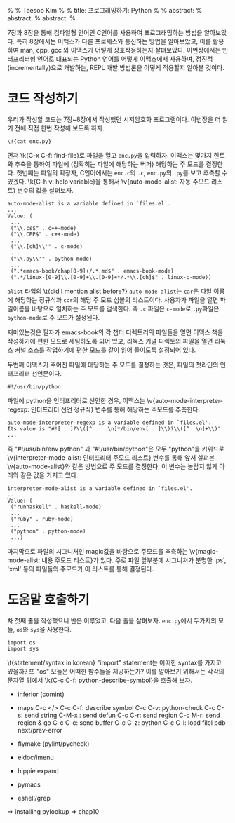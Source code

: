 %
% Taesoo Kim
%
% title: 프로그래밍하기: Python
%
% abstract: 
% abstract: 
% abstract: 
%

7장과 8장을 통해 컴파일형 언어인 C언어를 사용하여 프로그래밍하는 방법을
알아보았다. 특히 8장에서는 이맥스가 다른 프로세스와 통신하는 방법을 알아보았고,
이를 활용하여 man, cpp, gcc 와 이맥스가 어떻게 상호작용하는지
살펴보았다. 이번장에서는 인터프리터형 언어로 대표되는 Python 언어를 어떻게
이맥스에서 사용하며, 점진적(incrementally)으로 개발하는, REPL 개발 방법론을
어떻게 적용할지 알아볼 것이다.

# 코드 작성하기

우리가 작성할 코드는 7장~8장에서 작성했던 시저암호화 프로그램이다. 이번장을 더
읽기 전에 직접 한번 작성해 보도록 하자.

~~~~~~~~~~~~~~~~~~~~~~~~~~~~~~~~~~~~~~~~~~~~~~~~~~~~~~~~~~~~~~~~~~~~~~~~~~{.py}
\!{cat enc.py}
~~~~~~~~~~~~~~~~~~~~~~~~~~~~~~~~~~~~~~~~~~~~~~~~~~~~~~~~~~~~~~~~~~~~~~~~~~~~~~~

먼저 \k{C-x C-f: find-file}로 파일을 열고 `enc.py`을 입력하자. 이맥스는 몇가지
힌트와 추측을 통하여 파일에 (정확히는 파일에 해당하는 버퍼) 해당하는 주 모드를
결정한다. 첫번째는 파일의 확장자, C언어에서는 `enc.c`의 `.c`, `enc.py`의 `.py`를
보고 추측할 수 있겠다. \k{C-h v: help variable}을 통해서 \v{auto-mode-alist:
자동 주모드 리스트} 변수의 값을 살펴보자.

~~~~~~~~~~~~~~~~~~~~~~~~~~~~~~~~~~~~~~~~~~~~~~~~~~~~~~~~~~~~~~~~~~~~~~~~~~~~~~~
auto-mode-alist is a variable defined in `files.el'.
...
Value: (
 ...
 ("\\.cs$" . c++-mode)
 ("\\.CPP$" . c++-mode)
 ...
 ("\\.[ch]\\'" . c-mode)
 ...
 ("\\.py\\'" . python-mode)
 ...
 (".*emacs-book/chap[0-9]+/.*.md$" . emacs-book-mode)
 (".*/linux-[0-9]\\.[0-9]+\\.[0-9]+*/.*\\.[ch]$" . linux-c-mode))
~~~~~~~~~~~~~~~~~~~~~~~~~~~~~~~~~~~~~~~~~~~~~~~~~~~~~~~~~~~~~~~~~~~~~~~~~~~~~~~

`alist` 타입의 \t{did I mention alist before?} `auto-mode-alist`는 `car`은 파일
이름에 해당하는 정규식과 `cdr`의 해당 주 모드 심볼의 리스트이다. 사용자가 파일을
열면 파일이름을 바탕으로 일치하는 주 모드를 검색한다. 즉 `.c` 파일은 `c-mode`로
`.py`파일은 `python-mode`로 주 모드가 설정된다.

재미있는것은 필자가 emacs-book의 각 챕터 디렉토리의 파일들을 열면 이맥스 책을
작성하기에 편한 모드로 세팅하도록 되어 있고, 리눅스 커널 디렉토의 파일을 열면
리눅스 커널 소스를 작업하기에 편한 모드를 같이 읽어 들이도록 설정되어 있다. 

두번째 이맥스가 주어진 파일에 대당하는 주 모드를 결정하는 것은, 파일의 첫라인의
인터프리터 선언문이다. 

~~~~~~~~~~~~~~~~~~~~~~~~~~~~~~~~~~~~~~~~~~~~~~~~~~~~~~~~~~~~~~~~~~~~~~~~~~{.py}
#!/usr/bin/python
~~~~~~~~~~~~~~~~~~~~~~~~~~~~~~~~~~~~~~~~~~~~~~~~~~~~~~~~~~~~~~~~~~~~~~~~~~~~~~~

파일에 python을 인터프리터로 선언한 경우, 이맥스는
\v{auto-mode-interpreter-regexp: 인터프리터 선언 정규식} 변수를 통해 해당하는
주모드를 추측한다. 

~~~~~~~~~~~~~~~~~~~~~~~~~~~~~~~~~~~~~~~~~~~~~~~~~~~~~~~~~~~~~~~~~~~~~~~~~~~~~~~
auto-mode-interpreter-regexp is a variable defined in `files.el'.
Its value is "#![ 	]?\\([^ 	\n]*/bin/env[ 	]\\)?\\([^ 	\n]+\\)"
...
~~~~~~~~~~~~~~~~~~~~~~~~~~~~~~~~~~~~~~~~~~~~~~~~~~~~~~~~~~~~~~~~~~~~~~~~~~~~~~~

즉 "#!/usr/bin/env python" 과 "#!/usr/bin/python"은 모두 "python"을 키위드로
\v{interpreter-mode-alist: 인터프리터 주모드 리스트} 변수를 통해 앞서 살펴본
\v{auto-mode-alist}와 같은 방법으로 주 모드를 결정한다. 이 변수는 놀랍지 않게
아래와 같은 값을 가지고 있다.

~~~~~~~~~~~~~~~~~~~~~~~~~~~~~~~~~~~~~~~~~~~~~~~~~~~~~~~~~~~~~~~~~~~~~~~~~~~~~~~
interpreter-mode-alist is a variable defined in `files.el'.
...
Value: (
 ("runhaskell" . haskell-mode)
 ...
 ("ruby" . ruby-mode)
 ...
 ("python" . python-mode)
 ...)
~~~~~~~~~~~~~~~~~~~~~~~~~~~~~~~~~~~~~~~~~~~~~~~~~~~~~~~~~~~~~~~~~~~~~~~~~~~~~~~

마지막으로 파일의 시그니처인 magic값을 바탕으로 주모드를 추측하는
\v{magic-mode-alist: 내용 주모드 리스트}가 있다. 주로 파일 앞부분에 시그니처가
분명한 'ps', 'xml' 등의 파일들의 주모드가 이 리스트를 통해 결정된다.

# 도움말 호출하기

차 첫째 줄을 작성했으니 반은 이루었고, 다음 줄을 살펴보자. `enc.py`에서 두가지의
모듈, `os`와 `sys`을 사용한다.

~~~~~~~~~~~~~~~~~~~~~~~~~~~~~~~~~~~~~~~~~~~~~~~~~~~~~~~~~~~~~~~~~~~~~~~~~~{.py}
import os
import sys
~~~~~~~~~~~~~~~~~~~~~~~~~~~~~~~~~~~~~~~~~~~~~~~~~~~~~~~~~~~~~~~~~~~~~~~~~~~~~~~

\t{statement/syntax in korean}
"import" statement는 어떠한 syntax를 가지고 있을까? 또 "os" 모듈은 어떠한
함수들을 제공하는가? 이를 알아보기 위해서는 각각의 문자열 위에서 \k{C-c C-f:
python-describe-symbol}을 호출해 보자. 

- inferior (comint)
- maps
  C-c </>
  C-c C-f: describe symbol
  C-c C-v: python-check
  C-c C-s: send string
  C-M-x  : send defun
  C-c C-r: send region
  C-c M-r: send region & go
  C-c C-c: send buffer
  C-c C-z: python
  C-c C-l: load filel
  pdb
  next/prev-error

- flymake (pylint/pycheck)
- eldoc/imenu
- hippie expand
- pymacs
- eshell/grep

=> installing pylookup
=> chap10
